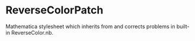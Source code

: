 # ReverseColorPatch
Mathematica stylesheet which inherits from and corrects problems in built-in ReverseColor.nb.
